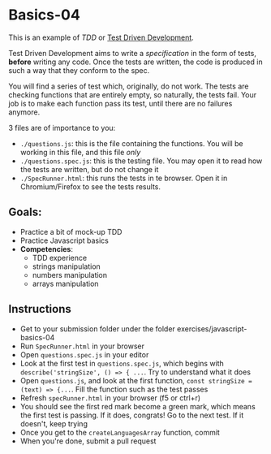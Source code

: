 # Basics-04

This is an example of _TDD_ or [Test Driven Development](https://en.wikipedia.org/wiki/Test-driven_development).

Test Driven Development aims to write a _specification_ in the form of tests, **before** writing any code. Once the tests are written, the code is produced in such a way that they conform to the spec.

You will find a series of test which, originally, do not work. The tests are checking functions that are entirely empty, so naturally, the tests fail. Your job is to make each function pass its test, until there are no failures anymore.

3 files are of importance to you:

* `./questions.js`: this is the file containing the functions. You will be working in this file, and this file _only_
* `./questions.spec.js`: this is the testing file. You may open it to read how the tests are written, but do not change it
* `./SpecRunner.html`: this runs the tests in te browser. Open it in Chromium/Firefox to see the tests results.

## Goals:

* Practice a bit of mock-up TDD
* Practice Javascript basics
* **Competencies**: 
  * TDD experience
  * strings manipulation
  * numbers manipulation
  * arrays manipulation

## Instructions

* Get to your submission folder under the folder exercises/javascript-basics-04
* Run `SpecRunner.html` in your browser
* Open `questions.spec.js` in your editor
* Look at the first test in `questions.spec.js`, which begins with `describe('stringSize', () => { ...`. Try to understand what it does
* Open `questions.js`, and look at the first function, `const stringSize = (text) => {...`. Fill the function such as the test passes
* Refresh `specRunner.html` in your browser \(f5 or ctrl+r\)
* You should see the first red mark become a green mark, which means the first test is passing. If it does, congrats! Go to the next test. If it doesn't, keep trying
* Once you get to the `createLanguagesArray` function, commit  
* When you're done, submit a pull request  


